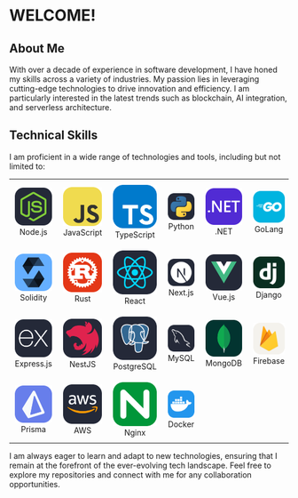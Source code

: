 # WELCOME!

## About Me

With over a decade of experience in software development, I have honed my skills across a variety of industries. My passion lies in leveraging cutting-edge technologies to drive innovation and efficiency. I am particularly interested in the latest trends such as blockchain, AI integration, and serverless architecture.

## Technical Skills

I am proficient in a wide range of technologies and tools, including but not limited to:
  <table>
    <tr style="text-align: center;">
      <td style="padding: 10px;"><img src="./icons/NodeJS-Dark.svg" alt="NodeJS" /> Node.js</td>
      <td style="padding: 10px;"><img src="./icons/JavaScript.svg" alt="JavaScript" /> JavaScript</td>
      <td style="padding: 10px;"><img src="./icons/TypeScript.svg" alt="TypeScript" /> TypeScript</td>
      <td style="padding: 10px;"><img src="./icons/Python-Dark.svg" alt="Python" /> Python</td>
      <td style="padding: 10px;"><img src="./icons/DotNet.svg" alt=".NET" /> .NET</td>
      <td style="padding: 10px;"><img src="./icons/GoLang.svg" alt="GoLang" /> GoLang</td>
    </tr>
    <tr style="text-align: center;">
      <td style="padding: 10px;"><img src="./icons/Solidity.svg" alt="Solidity" /> Solidity</td>
      <td style="padding: 10px;"><img src="./icons/Rust.svg" alt="Rust" /> Rust</td>
      <td style="padding: 10px;"><img src="./icons/React-Dark.svg" alt="React" /> React</td>
      <td style="padding: 10px;"><img src="./icons/NextJS-Dark.svg" alt="Next.js" /> Next.js</td>
      <td style="padding: 10px;"><img src="./icons/VueJS-Dark.svg" alt="Vue.js" /> Vue.js</td>
      <td style="padding: 10px;"><img src="./icons/Django.svg" alt="Django" /> Django</td>
    </tr>
    <tr style="text-align: center;">
      <td style="padding: 10px;"><img src="./icons/ExpressJS-Dark.svg" alt="Express.js" /> Express.js</td>
      <td style="padding: 10px;"><img src="./icons/NestJS-Dark.svg" alt="NestJS" /> NestJS</td>
      <td style="padding: 10px;"><img src="./icons/PostgreSQL-Dark.svg" alt="PostgreSQL" /> PostgreSQL</td>
      <td style="padding: 10px;"><img src="./icons/MySQL-Dark.svg" alt="MySQL" /> MySQL</td>
      <td style="padding: 10px;"><img src="./icons/MongoDB.svg" alt="MongoDB" /> MongoDB</td>
      <td style="padding: 10px;"><img src="./icons/Firebase-Light.svg" alt="Firebase" /> Firebase</td>
    </tr>
    <tr style="text-align: center;">
      <td style="padding: 10px;"><img src="./icons/Prisma.svg" alt="Prisma" /> Prisma</td>
      <td style="padding: 10px;"><img src="./icons/AWS-Dark.svg" alt="AWS" /> AWS</td>
      <td style="padding: 10px;"><img src="./icons/Nginx.svg" alt="Nginx" /> Nginx</td>
      <td style="padding: 10px;"><img src="./icons/Docker.svg" alt="Docker" /> Docker</td>
    </tr>
  </table>

I am always eager to learn and adapt to new technologies, ensuring that I remain at the forefront of the ever-evolving tech landscape. Feel free to explore my repositories and connect with me for any collaboration opportunities.
